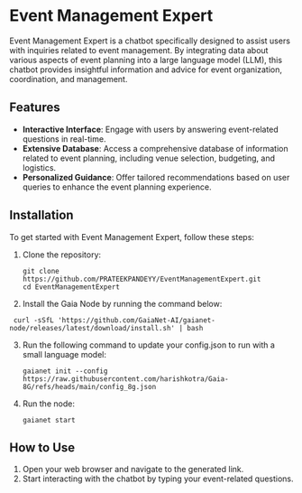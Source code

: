 # Event Management Expert

Event Management Expert is a chatbot specifically designed to assist users with inquiries related to event management. By integrating data about various aspects of event planning into a large language model (LLM), this chatbot provides insightful information and advice for event organization, coordination, and management.

## Features

- **Interactive Interface**: Engage with users by answering event-related questions in real-time.
- **Extensive Database**: Access a comprehensive database of information related to event planning, including venue selection, budgeting, and logistics.
- **Personalized Guidance**: Offer tailored recommendations based on user queries to enhance the event planning experience.

## Installation

To get started with Event Management Expert, follow these steps:

1. Clone the repository:
   ```
   git clone https://github.com/PRATEEKPANDEYY/EventManagementExpert.git
   cd EventManagementExpert
   ```

2. Install the Gaia Node by running the command below:
  ```
   curl -sSfL 'https://github.com/GaiaNet-AI/gaianet-node/releases/latest/download/install.sh' | bash
   ```

3. Run the following command to update your config.json to run with a small language model:
   ```
   gaianet init --config https://raw.githubusercontent.com/harishkotra/Gaia-8G/refs/heads/main/config_8g.json
   ```

4. Run the node:
   ```
   gaianet start
   ```

## How to Use
 
1. Open your web browser and navigate to the generated link.
2. Start interacting with the chatbot by typing your event-related questions.
